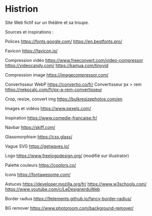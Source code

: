 # Histrion

Site Web fictif sur un théâtre et sa troupe.

Sources et inspirations :

Polices https://fonts.google.com/ https://en.bestfonts.pro/

Favicon https://favicon.io/

Compression vidéo https://www.freeconvert.com/video-compressor https://videocandy.com/ https://kamua.com/tinyvid

Compression image https://imagecompressor.com/

Convertisseur WebP https://convertio.co/fr/
Convertisseur px > rem https://nekocalc.com/fr/px-a-rem-convertisseur

Crop, resize, convert img https://bulkresizephotos.com/en

Images et vidéos https://www.pexels.com/

Inspiration https://www.comedie-francaise.fr/

Navbar https://skiff.com/

Glassmorphism https://css.glass/

Vague SVG https://getwaves.io/

Logo https://www.freelogodesign.org/  (modifié sur illustrator)

Palette couleurs https://coolors.co/

Icons https://fontawesome.com/

Astuces https://developer.mozilla.org/fr/
https://www.w3schools.com/ https://www.youtube.com/c/LeDesignerduWeb

Border radius https://9elements.github.io/fancy-border-radius/


BG remover https://www.photoroom.com/background-remover/
